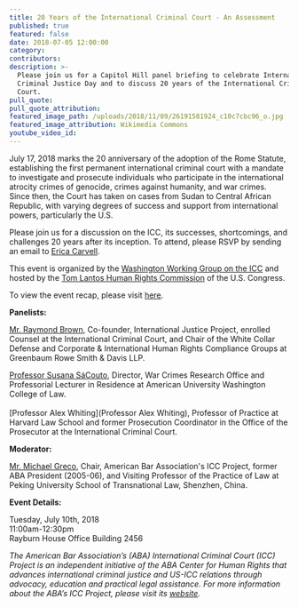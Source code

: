 ```yaml
---
title: 20 Years of the International Criminal Court - An Assessment
published: true
featured: false
date: 2018-07-05 12:00:00
category:
contributors:
description: >-
  Please join us for a Capitol Hill panel briefing to celebrate International
  Criminal Justice Day and to discuss 20 years of the International Criminal
  Court.
pull_quote:
pull_quote_attribution:
featured_image_path: /uploads/2018/11/09/26191581924_c10c7cbc96_o.jpg
featured_image_attribution: Wikimedia Commons
youtube_video_id:
---
```


July 17, 2018 marks the 20 anniversary of the adoption of the Rome Statute, establishing the first permanent international criminal court with a mandate to investigate and prosecute individuals who participate in the international atrocity crimes of genocide, crimes against humanity, and war crimes. Since then, the Court has taken on cases from Sudan to Central African Republic, with varying degrees of success and support from international powers, particularly the U.S.

Please join us for a discussion on the ICC, its successes, shortcomings, and challenges 20 years after its inception. To attend, please RSVP by sending an email to [Erica Carvell](mailto:erica.carvell@opensocietyfoundations.org?subject=RSVP%20-%2020%20Years%20of%20the%20ICC%20-%20An%20Assessment). 

This event is organized by the [Washington Working Group on the ICC](https://www.washingtonicc.org/) and hosted by the [Tom Lantos Human Rights Commission](https://humanrightscommission.house.gov/) of the U.S. Congress. 

To view the event recap, please visit [here](https://www.international-criminal-justice-today.org/events/rome-statute-at-20-an-assessment/).

**Panelists:**

[Mr. Raymond Brown](https://www.greenbaumlaw.com/attorneys-Raymond-Brown.html), Co-founder, International Justice Project, enrolled Counsel at the International Criminal Court, and Chair of the White Collar Defense and Corporate & International Human Rights Compliance Groups at Greenbaum Rowe Smith & Davis LLP.

[Professor Susana SáCouto](https://www.wcl.american.edu/community/faculty/profile/sacouto/bio), Director, War Crimes Research Office and Professorial Lecturer in Residence at American University Washington College of Law.<br><br>[Professor Alex Whiting](Professor Alex Whiting), Professor of Practice at Harvard Law School and former Prosecution Coordinator in the Office of the Prosecutor at the International Criminal Court.

**Moderator:**

[Mr. Michael Greco](https://www.aba-icc.org/board-of-advisors/michael-s-greco/), Chair, American Bar Association's ICC Project, former ABA President (2005-06), and Visiting Professor of the Practice of Law at Peking University School of Transnational Law, Shenzhen, China.

**Event Details:**

Tuesday, July 10th, 2018 <br>11:00am-12:30pm<br>Rayburn House Office Building 2456

*The American Bar Association’s (ABA) International Criminal Court (ICC) Project is an independent initiative of the ABA Center for Human Rights that advances international criminal justice and US-ICC relations through advocacy, education and practical legal assistance. For more information about the ABA’s ICC Project, please visit its [website](www.aba-icc.org).*
